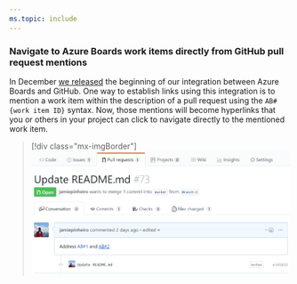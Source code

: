 ```yaml
---
ms.topic: include
---
```


### Navigate to Azure Boards work items directly from GitHub pull request mentions

In December [we released](/azure/devops/release-notes/2018/sprint-144-update#link-github-commits-and-pull-requests-to-azure-boards-work-items) the beginning of our integration between Azure Boards and GitHub. One way to establish links using this integration is to mention a work item within the description of a pull request using the `AB#{work item ID}` syntax.
Now, those mentions will become hyperlinks that you or others in your project can click to navigate directly to the mentioned work item.

> [!div class="mx-imgBorder"]
> ![Linked mentions in GitHub pull requests](../../_img/148_06.png)
